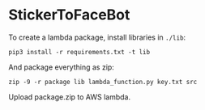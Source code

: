 # StickerToFaceBot
To create a lambda package, install libraries in `./lib`:

`pip3 install -r requirements.txt -t lib`

And package everything as zip:

`zip -9 -r package lib lambda_function.py key.txt src`

Upload package.zip to AWS lambda.
